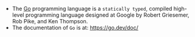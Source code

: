 - The [Go](https://go.dev/) programming language is a `statically typed`, compiled high-level programming language designed at Google by Robert Griesemer, Rob Pike, and Ken Thompson.
- The documentation of `Go` is at: https://go.dev/doc/